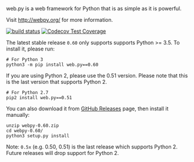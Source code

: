 web.py is a web framework for Python that is as simple as it is powerful.

Visit http://webpy.org/ for more information.

[![build status](https://secure.travis-ci.org/webpy/webpy.png?branch=master)](https://travis-ci.org/webpy/webpy)
[![Codecov Test Coverage](https://codecov.io/gh/webpy/webpy/branch/master/graphs/badge.svg?style=flat)](https://codecov.io/gh/webpy/webpy)

The latest stable release `0.60` only supports supports Python >= 3.5.
To install it, please run:

```
# For Python 3
python3 -m pip install web.py==0.60
```

If you are using Python 2, please use the 0.51 version. Please note that
this is the last version that supports Python 2. 
```
# For Python 2.7
pip2 install web.py==0.51
```

You can also download it from [GitHub Releases](https://github.com/webpy/webpy/releases)
page, then install it manually:

```
unzip webpy-0.60.zip
cd webpy-0.60/
python3 setup.py install
```

Note: `0.5x` (e.g. 0.50, 0.51) is the last release which supports Python 2.
Future releases will drop support for Python 2.
